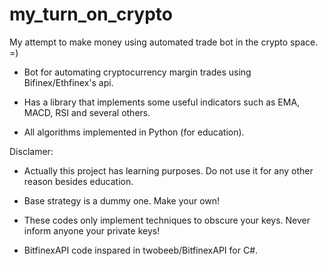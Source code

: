 # my_turn_on_crypto
My attempt to make money using automated trade bot in the crypto space. =)

- Bot for automating cryptocurrency margin trades using Bifinex/Ethfinex's api.

- Has a library that implements some useful indicators such as EMA, MACD, RSI and several others.

- All algorithms implemented in Python (for education).

Disclamer:

- Actually this project has learning purposes. Do not use it for any other reason besides education.

- Base strategy is a dummy one. Make your own!

- These codes only implement techniques to obscure your keys. Never inform anyone your private keys!

- BitfinexAPI code inspared in twobeeb/BitfinexAPI for C#.

